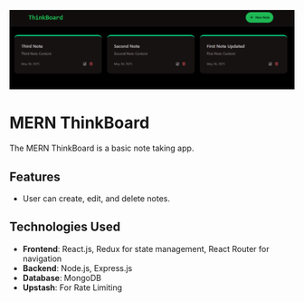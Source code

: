 ![Screenshot](frontend/public/Mern-Thikboard_Screenshot.png)

# MERN ThinkBoard

The MERN ThinkBoard is a basic note taking app.

## Features

- User can create, edit, and delete notes.

## Technologies Used

- **Frontend**: React.js, Redux for state management, React Router for navigation
- **Backend**: Node.js, Express.js
- **Database**: MongoDB
- **Upstash**: For Rate Limiting
